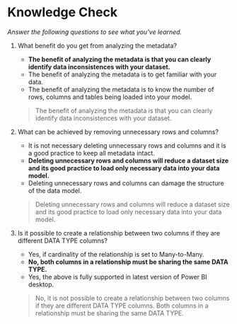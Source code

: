 # Knowledge Check
*Answer the following questions to see what you've learned.*


1. What benefit do you get from analyzing the metadata?
    * **The benefit of analyzing the metadata is that you can clearly identify data inconsistences with your dataset.**
    * The benefit of analyzing the metadata is to get familiar with your data.
    * The benefit of analyzing the metadata is to know the number of rows, columns and tables being loaded into your model.
    >The benefit of analyzing the metadata is that you can clearly identify data inconsistences with your dataset.

2. What can be achieved by removing unnecessary rows and columns?
    * It is not necessary deleting unnecessary rows and columns and it is a good practice to keep all metadata intact.
    * **Deleting unnecessary rows and columns will reduce a dataset size and its good practice to load only necessary data into your data model.**
    * Deleting unnecessary rows and columns can damage the structure of the data model.
    >Deleting unnecessary rows and columns will reduce a dataset size and its good practice to load only necessary data into your data model.

3. Is it possible to create a relationship between two columns if they are different DATA TYPE columns?
    * Yes, if cardinality of the relationship is set to Many-to-Many.
    * **No, both columns in a relationship must be sharing the same DATA TYPE.**
    * Yes, the above is fully supported in latest version of Power BI desktop.
    >No, it is not possible to create a relationship between two columns if they are different DATA TYPE columns. Both columns in a relationship must be sharing the same DATA TYPE.